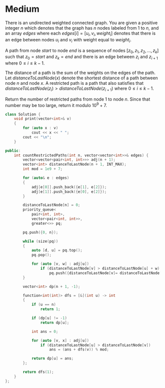 # Medium

There is an undirected weighted connected graph. You are given a positive integer $n$ which denotes that the graph has $n$ nodes labeled from $1$ to $n$, and an array $edges$ where each $edges[i] = [u_i, v_i, weight_i]$ denotes that there is an edge between nodes $u_i$ and $v_i$ with weight equal to $weight_i$.

A path from node $start$ to node $end$ is a sequence of nodes $[z_0, z_1, z_2, ..., z_k]$ such that $z_0 = start$ and $z_k = end$ and there is an edge between $z_i$ and $z_{i+1}$ where $0 \leq i \leq k-1$.

The distance of a path is the sum of the weights on the edges of the path. Let $distanceToLastNode(x)$ denote the shortest distance of a path between node $n$ and node $x$. A restricted path is a path that also satisfies that $distanceToLastNode(z_i) > distanceToLastNode(z_{i+1})$ where $0 \leq i \leq k-1$.

Return the number of restricted paths from node $1$ to node $n$. Since that number may be too large, return it modulo $10^9 + 7$.

```cpp
class Solution {
    void print(vector<int>& v)
    {
        for (auto x : v)
            cout << x << " ";
        cout << "\n";
    }

public:
    int countRestrictedPaths(int n, vector<vector<int>>& edges) {
        vector<vector<pair<int, int>>> adj(n + 1);
        vector<int> distanceToLastNode(n + 1, INT_MAX);
        int mod = 1e9 + 7;

        for (auto& e : edges)
        {
            adj[e[0]].push_back({e[1], e[2]});
            adj[e[1]].push_back({e[0], e[2]});
        }

        distanceToLastNode[n] = 0;
        priority_queue<
            pair<int, int>, 
            vector<pair<int, int>>, 
            greater<>> pq;

        pq.push({0, n});

        while (size(pq))
        {
            auto [d, u] = pq.top();
            pq.pop();

            for (auto [v, w] : adj[u])
                if (distanceToLastNode[v] > distanceToLastNode[u] + w)
                    pq.push({distanceToLastNode[v]= distanceToLastNode[u] + w, v});
        }

        vector<int> dp(n + 1, -1);

        function<int(int)> dfs = [&](int u) -> int
        {
            if (u == n)
                return 1;

            if (dp[u] != -1)
                return dp[u];

            int ans = 0;

            for (auto [v, x] : adj[u])
                if (distanceToLastNode[u] > distanceToLastNode[v])
                    ans = (ans + dfs(v)) % mod;

            return dp[u] = ans;
        };

        return dfs(1);
    }
};
```
